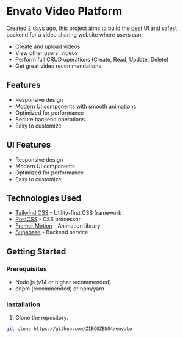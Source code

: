 

# Envato Video Platform

Created 2 days ago, this project aims to build the best UI and safest backend for a video sharing website where users can:
- Create and upload videos
- View other users' videos
- Perform full CRUD operations (Create, Read, Update, Delete)
- Get great video recommendations

## Features

- Responsive design
- Modern UI components with smooth animations
- Optimized for performance
- Secure backend operations
- Easy to customize


## UI Features

- Responsive design
- Modern UI components
- Optimized for performance
- Easy to customize

## Technologies Used

- [Tailwind CSS](https://tailwindcss.com/) - Utility-first CSS framework
- [PostCSS](https://postcss.org/) - CSS processor
- [Framer Motion](https://www.framer.com/motion/) - Animation library
- [Supabase](https://supabase.com/) - Backend service

## Getting Started

### Prerequisites

- Node.js (v14 or higher recommended)
- pnpm (recommended) or npm/yarn

### Installation

1. Clone the repository:
```bash
git clone https://github.com/ZIECOZENO4/envato